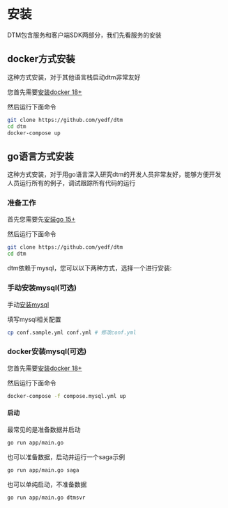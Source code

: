 # 安装

DTM包含服务和客户端SDK两部分，我们先看服务的安装

## docker方式安装

这种方式安装，对于其他语言栈启动dtm非常友好

您首先需要[安装docker 18+](https://docs.docker.com/get-docker/)

然后运行下面命令

``` bash
git clone https://github.com/yedf/dtm
cd dtm
docker-compose up
```

## go语言方式安装

这种方式安装，对于用go语言深入研究dtm的开发人员非常友好，能够方便开发人员运行所有的例子，调试跟踪所有代码的运行

### 准备工作

首先您需要先[安装go 15+](https://golang.google.cn/)

然后运行下面命令

``` bash
git clone https://github.com/yedf/dtm
cd dtm
```

dtm依赖于mysql，您可以以下两种方式，选择一个进行安装:

### 手动安装mysql(可选)

手动[安装mysql](https://www.mysql.com/)

填写mysql相关配置

``` bash
cp conf.sample.yml conf.yml # 修改conf.yml
```

### docker安装mysql(可选)

您首先需要[安装docker 18+](https://docs.docker.com/get-docker/)

然后运行下面命令

``` bash
docker-compose -f compose.mysql.yml up
```

#### 启动

最常见的是准备数据并启动

``` bash
go run app/main.go
```

也可以准备数据，启动并运行一个saga示例

``` bash
go run app/main.go saga
```

也可以单纯启动，不准备数据

``` bash
go run app/main.go dtmsvr
```
